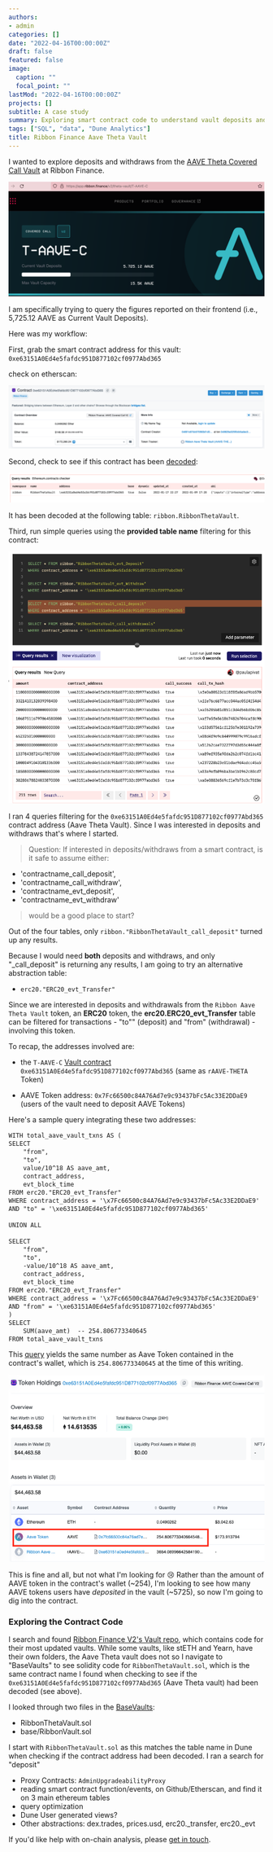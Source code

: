 ```yaml
---
authors:
- admin
categories: []
date: "2022-04-16T00:00:00Z"
draft: false
featured: false
image:
  caption: ""
  focal_point: ""
lastMod: "2022-04-16T00:00:00Z"
projects: []
subtitle: A case study
summary: Exploring smart contract code to understand vault deposits and withdraws
tags: ["SQL", "data", "Dune Analytics"]
title: Ribbon Finance Aave Theta Vault
---
```


I wanted to explore deposits and withdraws from the [AAVE Theta Covered Call Vault](https://app.ribbon.finance/v2/theta-vault/T-AAVE-C) at Ribbon Finance.

![aave vault frontend](./aave_vault_frontend.png)

I am specifically trying to query the figures reported on their frontend (i.e., 5,725.12 AAVE as Current Vault Deposits).

Here was my workflow:

First, grab the smart contract address for this vault: `0xe63151A0Ed4e5fafdc951D877102cf0977Abd365`

check on etherscan:

![aave theta etherscan](./aave_theta_etherscan.png)

Second, check to see if this contract has been [decoded](https://dune.xyz/0xBoxer/Is-my-Contract-decoded-yet?contract_address_t419c6=0xe63151A0Ed4e5fafdc951D877102cf0977Abd365):

![aave contract decoded](./aave_contract_decoded.png)

It has been decoded at the following table: `ribbon.RibbonThetaVault`.

Third, run simple queries using the **provided table name** filtering for this contract:

![aave theta sample queries](./aave_theta_sample_queries.png)

I ran 4 queries filtering for the `0xe63151A0Ed4e5fafdc951D877102cf0977Abd365` contract address (Aave Theta Vault). Since I was interested in deposits and withdraws that's where I started. 

> Question: If interested in deposits/withdraws from a smart contract, is it safe to assume either:

- 'contractname_call_deposit', 
- 'contractname_call_withdraw', 
- 'contractname_evt_deposit', 
- 'contractname_evt_withdraw' 

> would be a good place to start?

Out of the four tables, only `ribbon."RibbonThetaVault_call_deposit"` turned up any results. 

Because I would need **both** deposits and withdraws, and only "_call_deposit" is returning any results, I am going to try an alternative abstraction table:

- `erc20."ERC20_evt_Transfer"`

Since we are interested in deposits and withdrawals from the `Ribbon Aave Theta Vault` token, an **ERC20** token, the **erc20.ERC20_evt_Transfer** table can be filtered for transactions - "to"" (deposit) and "from" (withdrawal) - involving this token. 

To recap, the addresses involved are: 

- the `T-AAVE-C` [Vault contract]((https://app.ribbon.finance/v2/theta-vault/T-AAVE-C)) `0xe63151A0Ed4e5fafdc951D877102cf0977Abd365` (same as `rAAVE-THETA` Token)

- AAVE Token address: `0x7Fc66500c84A76Ad7e9c93437bFc5Ac33E2DDaE9` (users of the vault need to deposit AAVE Tokens)

Here's a sample query integrating these two addresses:

```{python}
WITH total_aave_vault_txns AS (
SELECT 
    "from",
    "to",
    value/10^18 AS aave_amt,
    contract_address,
    evt_block_time
FROM erc20."ERC20_evt_Transfer"
WHERE contract_address = '\x7Fc66500c84A76Ad7e9c93437bFc5Ac33E2DDaE9'
AND "to" = '\xe63151A0Ed4e5fafdc951D877102cf0977Abd365'

UNION ALL

SELECT 
    "from",
    "to",
    -value/10^18 AS aave_amt,
    contract_address,
    evt_block_time
FROM erc20."ERC20_evt_Transfer"
WHERE contract_address = '\x7Fc66500c84A76Ad7e9c93437bFc5Ac33E2DDaE9'
AND "from" = '\xe63151A0Ed4e5fafdc951D877102cf0977Abd365'
)
SELECT
    SUM(aave_amt)  -- 254.806773340645
FROM total_aave_vault_txns 
```

This [query](https://dune.xyz/queries/609486) yields the same number as Aave Token contained in the contract's wallet, which is `254.806773340645` at the time of this writing.

![aave vault wallet](./aave_vault_wallet.png)

This is fine and all, but not what I'm looking for 😢 Rather than the amount of AAVE token in the contract's wallet (~254), I'm looking to see how many AAVE tokens users have *deposited* in the vault (~5725), so now I'm going to dig into the contract. 

### Exploring the Contract Code

I search and found [Ribbon Finance V2's Vault repo](https://github.com/ribbon-finance/ribbon-v2/tree/master/contracts/vaults), which contains code for their most updated vaults. While some vaults, like stETH and Yearn, have their own folders, the Aave Theta vault does not so I navigate to "BaseVaults" to see solidity code for `RibbonThetaVault.sol`, which is the same contract name I found when checking to see if the `0xe63151A0Ed4e5fafdc951D877102cf0977Abd365` (Aave Theta vault) had been decoded (see above). 

I looked through two files in the [BaseVaults](https://github.com/ribbon-finance/ribbon-v2/tree/master/contracts/vaults/BaseVaults):

- RibbonThetaVault.sol
- base/RibbonVault.sol 

I start with `RibbonThetaVault.sol` as this matches the table name in Dune when checking if the contract address had been decoded. I ran a search for "deposit"



- Proxy Contracts: `AdminUpgradeabilityProxy`
- reading smart contract function/events, on Github/Etherscan, and find it on 3 main ethereum tables
- query optimization
- Dune User generated views? 
- Other abstractions: dex.trades, prices.usd, erc20._transfer, erc20._evt


If you'd like help with on-chain analysis, please [get in touch](https://twitter.com/paulapivat).